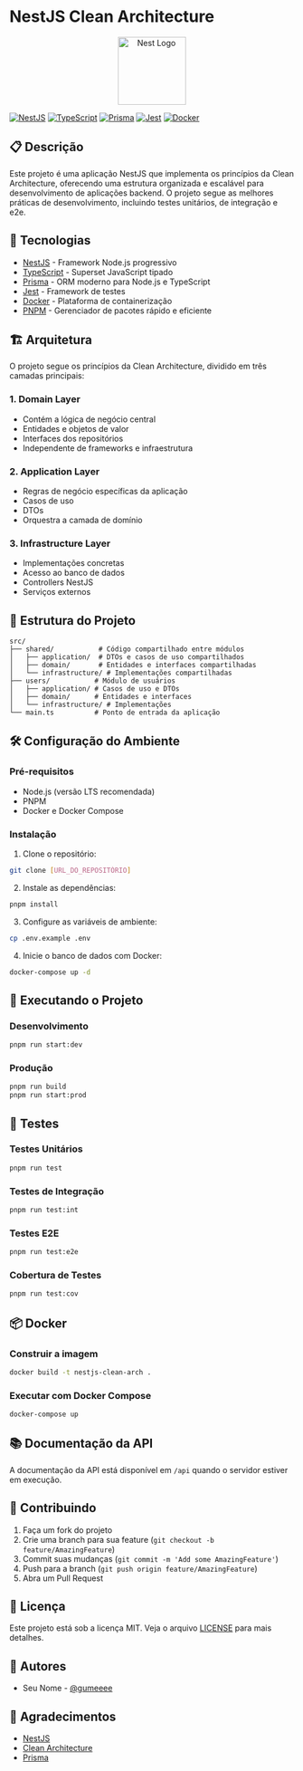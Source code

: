 # NestJS Clean Architecture

<p align="center">
  <a href="http://nestjs.com/" target="blank"><img src="https://nestjs.com/img/logo-small.svg" width="120" alt="Nest Logo" /></a>
</p>

[![NestJS](https://img.shields.io/badge/NestJS-EA2845?style=for-the-badge&logo=nestjs&logoColor=white)](https://nestjs.com/)
[![TypeScript](https://img.shields.io/badge/TypeScript-007ACC?style=for-the-badge&logo=typescript&logoColor=white)](https://www.typescriptlang.org/)
[![Prisma](https://img.shields.io/badge/Prisma-2D3748?style=for-the-badge&logo=prisma&logoColor=white)](https://www.prisma.io/)
[![Jest](https://img.shields.io/badge/Jest-C21325?style=for-the-badge&logo=jest&logoColor=white)](https://jestjs.io/)
[![Docker](https://img.shields.io/badge/Docker-2496ED?style=for-the-badge&logo=docker&logoColor=white)](https://www.docker.com/)

## 📋 Descrição

Este projeto é uma aplicação NestJS que implementa os princípios da Clean Architecture, oferecendo uma estrutura organizada e escalável para desenvolvimento de aplicações backend. O projeto segue as melhores práticas de desenvolvimento, incluindo testes unitários, de integração e e2e.

## 🚀 Tecnologias

- [NestJS](https://nestjs.com/) - Framework Node.js progressivo
- [TypeScript](https://www.typescriptlang.org/) - Superset JavaScript tipado
- [Prisma](https://www.prisma.io/) - ORM moderno para Node.js e TypeScript
- [Jest](https://jestjs.io/) - Framework de testes
- [Docker](https://www.docker.com/) - Plataforma de containerização
- [PNPM](https://pnpm.io/) - Gerenciador de pacotes rápido e eficiente

## 🏗️ Arquitetura

O projeto segue os princípios da Clean Architecture, dividido em três camadas principais:

### 1. Domain Layer
- Contém a lógica de negócio central
- Entidades e objetos de valor
- Interfaces dos repositórios
- Independente de frameworks e infraestrutura

### 2. Application Layer
- Regras de negócio específicas da aplicação
- Casos de uso
- DTOs
- Orquestra a camada de domínio

### 3. Infrastructure Layer
- Implementações concretas
- Acesso ao banco de dados
- Controllers NestJS
- Serviços externos

## 📁 Estrutura do Projeto

```
src/
├── shared/           # Código compartilhado entre módulos
│   ├── application/  # DTOs e casos de uso compartilhados
│   ├── domain/       # Entidades e interfaces compartilhadas
│   └── infrastructure/ # Implementações compartilhadas
├── users/           # Módulo de usuários
│   ├── application/ # Casos de uso e DTOs
│   ├── domain/      # Entidades e interfaces
│   └── infrastructure/ # Implementações
└── main.ts          # Ponto de entrada da aplicação
```

## 🛠️ Configuração do Ambiente

### Pré-requisitos

- Node.js (versão LTS recomendada)
- PNPM
- Docker e Docker Compose

### Instalação

1. Clone o repositório:
```bash
git clone [URL_DO_REPOSITÓRIO]
```

2. Instale as dependências:
```bash
pnpm install
```

3. Configure as variáveis de ambiente:
```bash
cp .env.example .env
```

4. Inicie o banco de dados com Docker:
```bash
docker-compose up -d
```

## 🚀 Executando o Projeto

### Desenvolvimento
```bash
pnpm run start:dev
```

### Produção
```bash
pnpm run build
pnpm run start:prod
```

## 🧪 Testes

### Testes Unitários
```bash
pnpm run test
```

### Testes de Integração
```bash
pnpm run test:int
```

### Testes E2E
```bash
pnpm run test:e2e
```

### Cobertura de Testes
```bash
pnpm run test:cov
```

## 📦 Docker

### Construir a imagem
```bash
docker build -t nestjs-clean-arch .
```

### Executar com Docker Compose
```bash
docker-compose up
```

## 📚 Documentação da API

A documentação da API está disponível em `/api` quando o servidor estiver em execução.

## 🤝 Contribuindo

1. Faça um fork do projeto
2. Crie uma branch para sua feature (`git checkout -b feature/AmazingFeature`)
3. Commit suas mudanças (`git commit -m 'Add some AmazingFeature'`)
4. Push para a branch (`git push origin feature/AmazingFeature`)
5. Abra um Pull Request

## 📝 Licença

Este projeto está sob a licença MIT. Veja o arquivo [LICENSE](LICENSE) para mais detalhes.

## 👥 Autores

- Seu Nome - [@gumeeee](https://github.com/gumeeee)

## 🙏 Agradecimentos

- [NestJS](https://nestjs.com/)
- [Clean Architecture](https://blog.cleancoder.com/uncle-bob/2012/08/13/the-clean-architecture.html)
- [Prisma](https://www.prisma.io/)
